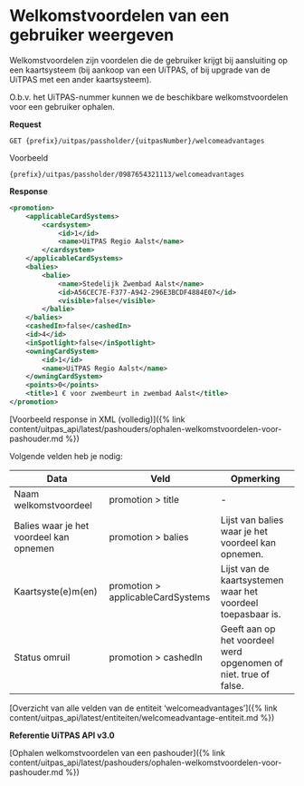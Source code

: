 ---
---

# Welkomstvoordelen van een gebruiker weergeven
Welkomstvoordelen zijn voordelen die de gebruiker krijgt bij aansluiting op een kaartsysteem (bij aankoop van een UiTPAS, of bij upgrade van de UiTPAS met een ander kaartsysteem).

O.b.v. het UiTPAS-nummer kunnen we de beschikbare welkomstvoordelen voor een gebruiker ophalen.

**Request**

```
GET {prefix}/uitpas/passholder/{uitpasNumber}/welcomeadvantages
```

Voorbeeld

```
{prefix}/uitpas/passholder/0987654321113/welcomeadvantages
```

**Response**

~~~ xml
<promotion>
    <applicableCardSystems>
        <cardsystem>
            <id>1</id>
            <name>UiTPAS Regio Aalst</name>
        </cardsystem>
    </applicableCardSystems>
    <balies>
        <balie>
            <name>Stedelijk Zwembad Aalst</name>
            <id>A56CEC7E-F377-A942-296E3BCDF4884E07</id>
            <visible>false</visible>
        </balie>
    </balies>
    <cashedIn>false</cashedIn>
    <id>4</id>
    <inSpotlight>false</inSpotlight>
    <owningCardSystem>
        <id>1</id>
        <name>UiTPAS Regio Aalst</name>
    </owningCardSystem>
    <points>0</points>
    <title>1 € voor zwembeurt in zwembad Aalst</title>
</promotion>
~~~

[Voorbeeld response in XML (volledig)]({% link content/uitpas_api/latest/pashouders/ophalen-welkomstvoordelen-voor-pashouder.md %})

Volgende velden heb je nodig:

| Data | Veld | Opmerking |
| --- | --- | --- |
| Naam welkomstvoordeel | promotion > title | - |
| Balies waar je het voordeel kan opnemen | promotion > balies | Lijst van balies waar je het voordeel kan opnemen. |
| Kaartsyste(e)m(en) | promotion > applicableCardSystems | Lijst van de kaartsystemen waar het voordeel toepasbaar is. |
| Status omruil | promotion > cashedIn | Geeft aan op het voordeel werd opgenomen of niet. true of false. |

[Overzicht van alle velden van de entiteit ‘welcomeadvantages’]({% link content/uitpas_api/latest/entiteiten/welcomeadvantage-entiteit.md %})

**Referentie UiTPAS API v3.0**

[Ophalen welkomstvoordelen van een pashouder]({% link content/uitpas_api/latest/pashouders/ophalen-welkomstvoordelen-voor-pashouder.md %})
